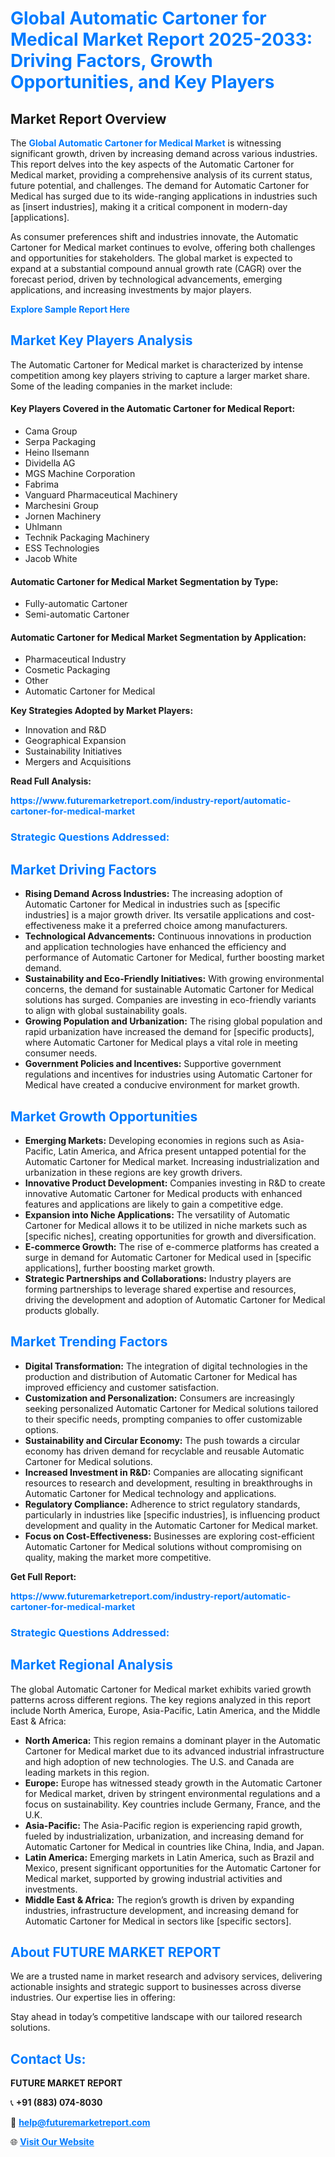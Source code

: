 <h1 style="color: #007BFF;">Global Automatic Cartoner for Medical Market Report 2025-2033: Driving Factors, Growth Opportunities, and Key Players</h1>

<section id="overview">
<h2>Market Report Overview</h2>
<p>The <a href="https://www.futuremarketreport.com/industry-report/automatic-cartoner-for-medical-market" style="color: #007BFF; text-decoration: none;"><strong>Global Automatic Cartoner for Medical Market</strong></a> is witnessing significant growth, driven by increasing demand across various industries. This report delves into the key aspects of the Automatic Cartoner for Medical market, providing a comprehensive analysis of its current status, future potential, and challenges. The demand for Automatic Cartoner for Medical has surged due to its wide-ranging applications in industries such as [insert industries], making it a critical component in modern-day [applications].</p>
<p>As consumer preferences shift and industries innovate, the Automatic Cartoner for Medical market continues to evolve, offering both challenges and opportunities for stakeholders. The global market is expected to expand at a substantial compound annual growth rate (CAGR) over the forecast period, driven by technological advancements, emerging applications, and increasing investments by major players.</p>
</section>

<section id="overview">
<p><a href="https://www.futuremarketreport.com/request-sample/reportId=124784" style="color: #007BFF; text-decoration: none;"><strong>Explore Sample Report Here</strong></a></p>
</section>

<section id="key-players">
<h2 style="color: #007BFF;">Market Key Players Analysis</h2>
<p>The Automatic Cartoner for Medical market is characterized by intense competition among key players striving to capture a larger market share. Some of the leading companies in the market include:</p>
<h4>Key Players Covered in the Automatic Cartoner for Medical Report:</h4>
<ul><li>Cama Group</li><li>Serpa Packaging</li><li>Heino Ilsemann</li><li>Dividella AG</li><li>MGS Machine Corporation</li><li>Fabrima</li><li>Vanguard Pharmaceutical Machinery</li><li>Marchesini Group</li><li>Jornen Machinery</li><li>Uhlmann</li><li>Technik Packaging Machinery</li><li>ESS Technologies</li><li>Jacob White</li></ul>
<h4>Automatic Cartoner for Medical Market Segmentation by Type:</h4>
<ul><li>Fully-automatic Cartoner</li><li>Semi-automatic Cartoner</li></ul>

<h4>Automatic Cartoner for Medical Market Segmentation by Application:</h4>
<ul><li>Pharmaceutical Industry</li><li>Cosmetic Packaging</li><li>Other</li><li>Automatic Cartoner for Medical</li></ul>
<p><strong>Key Strategies Adopted by Market Players:</strong></p>
<ul>
<li>Innovation and R&D</li>
<li>Geographical Expansion</li>
<li>Sustainability Initiatives</li>
<li>Mergers and Acquisitions</li>
</ul>
</section>

<section>
<p><strong>Read Full Analysis: </strong></p><a href="https://www.futuremarketreport.com/industry-report/automatic-cartoner-for-medical-market" style="color: #007BFF; text-decoration: none;"><strong>https://www.futuremarketreport.com/industry-report/automatic-cartoner-for-medical-market</strong></a>
<h3 style="color: #007BFF;">Strategic Questions Addressed:</h3>
</section>

<section id="driving-factors">
<h2 style="color: #007BFF;">Market Driving Factors</h2>
<ul>
<li><strong>Rising Demand Across Industries:</strong> The increasing adoption of Automatic Cartoner for Medical in industries such as [specific industries] is a major growth driver. Its versatile applications and cost-effectiveness make it a preferred choice among manufacturers.</li>
<li><strong>Technological Advancements:</strong> Continuous innovations in production and application technologies have enhanced the efficiency and performance of Automatic Cartoner for Medical, further boosting market demand.</li>
<li><strong>Sustainability and Eco-Friendly Initiatives:</strong> With growing environmental concerns, the demand for sustainable Automatic Cartoner for Medical solutions has surged. Companies are investing in eco-friendly variants to align with global sustainability goals.</li>
<li><strong>Growing Population and Urbanization:</strong> The rising global population and rapid urbanization have increased the demand for [specific products], where Automatic Cartoner for Medical plays a vital role in meeting consumer needs.</li>
<li><strong>Government Policies and Incentives:</strong> Supportive government regulations and incentives for industries using Automatic Cartoner for Medical have created a conducive environment for market growth.</li>
</ul>
</section>

<section id="growth-opportunities">
<h2 style="color: #007BFF;">Market Growth Opportunities</h2>
<ul>
<li><strong>Emerging Markets:</strong> Developing economies in regions such as Asia-Pacific, Latin America, and Africa present untapped potential for the Automatic Cartoner for Medical market. Increasing industrialization and urbanization in these regions are key growth drivers.</li>
<li><strong>Innovative Product Development:</strong> Companies investing in R&D to create innovative Automatic Cartoner for Medical products with enhanced features and applications are likely to gain a competitive edge.</li>
<li><strong>Expansion into Niche Applications:</strong> The versatility of Automatic Cartoner for Medical allows it to be utilized in niche markets such as [specific niches], creating opportunities for growth and diversification.</li>
<li><strong>E-commerce Growth:</strong> The rise of e-commerce platforms has created a surge in demand for Automatic Cartoner for Medical used in [specific applications], further boosting market growth.</li>
<li><strong>Strategic Partnerships and Collaborations:</strong> Industry players are forming partnerships to leverage shared expertise and resources, driving the development and adoption of Automatic Cartoner for Medical products globally.</li>
</ul>
</section>

<section id="trending-factors">
<h2 style="color: #007BFF;">Market Trending Factors</h2>
<ul>
<li><strong>Digital Transformation:</strong> The integration of digital technologies in the production and distribution of Automatic Cartoner for Medical has improved efficiency and customer satisfaction.</li>
<li><strong>Customization and Personalization:</strong> Consumers are increasingly seeking personalized Automatic Cartoner for Medical solutions tailored to their specific needs, prompting companies to offer customizable options.</li>
<li><strong>Sustainability and Circular Economy:</strong> The push towards a circular economy has driven demand for recyclable and reusable Automatic Cartoner for Medical solutions.</li>
<li><strong>Increased Investment in R&D:</strong> Companies are allocating significant resources to research and development, resulting in breakthroughs in Automatic Cartoner for Medical technology and applications.</li>
<li><strong>Regulatory Compliance:</strong> Adherence to strict regulatory standards, particularly in industries like [specific industries], is influencing product development and quality in the Automatic Cartoner for Medical market.</li>
<li><strong>Focus on Cost-Effectiveness:</strong> Businesses are exploring cost-efficient Automatic Cartoner for Medical solutions without compromising on quality, making the market more competitive.</li>
</ul>
</section>

<section>
<p><strong>Get Full Report: </strong></p><a href="https://www.futuremarketreport.com/industry-report/automatic-cartoner-for-medical-market" style="color: #007BFF; text-decoration: none;"><strong>https://www.futuremarketreport.com/industry-report/automatic-cartoner-for-medical-market</strong></a>
<h3 style="color: #007BFF;">Strategic Questions Addressed:</h3>
</section>


<section id="regional-analysis">
<h2 style="color: #007BFF;">Market Regional Analysis</h2>
<p>The global Automatic Cartoner for Medical market exhibits varied growth patterns across different regions. The key regions analyzed in this report include North America, Europe, Asia-Pacific, Latin America, and the Middle East & Africa:</p>
<ul>
<li><strong>North America:</strong> This region remains a dominant player in the Automatic Cartoner for Medical market due to its advanced industrial infrastructure and high adoption of new technologies. The U.S. and Canada are leading markets in this region.</li>
<li><strong>Europe:</strong> Europe has witnessed steady growth in the Automatic Cartoner for Medical market, driven by stringent environmental regulations and a focus on sustainability. Key countries include Germany, France, and the U.K.</li>
<li><strong>Asia-Pacific:</strong> The Asia-Pacific region is experiencing rapid growth, fueled by industrialization, urbanization, and increasing demand for Automatic Cartoner for Medical in countries like China, India, and Japan.</li>
<li><strong>Latin America:</strong> Emerging markets in Latin America, such as Brazil and Mexico, present significant opportunities for the Automatic Cartoner for Medical market, supported by growing industrial activities and investments.</li>
<li><strong>Middle East & Africa:</strong> The region’s growth is driven by expanding industries, infrastructure development, and increasing demand for Automatic Cartoner for Medical in sectors like [specific sectors].</li>
</ul>
</section>

<footer>
<h2 style="color: #007BFF;">About FUTURE MARKET REPORT</h2>
<p>We are a trusted name in market research and advisory services, delivering actionable insights and strategic support to businesses across diverse industries. Our expertise lies in offering:</p>

<p>Stay ahead in today’s competitive landscape with our tailored research solutions.</p>

<h2 style="color: #007BFF;">Contact Us:</h2>
<p><strong>FUTURE MARKET REPORT</strong></p>
<p>📞 <strong>+91 (883) 074-8030</strong></p>
<p>📧 <strong><a href="mailto:help@futuremarketreport.com" style="color: #007BFF;">help@futuremarketreport.com</a></strong></p>
<p>🌐 <strong><a href="https://www.futuremarketreport.com/" style="color: #007BFF;">Visit Our Website</a></strong></p>
</footer>